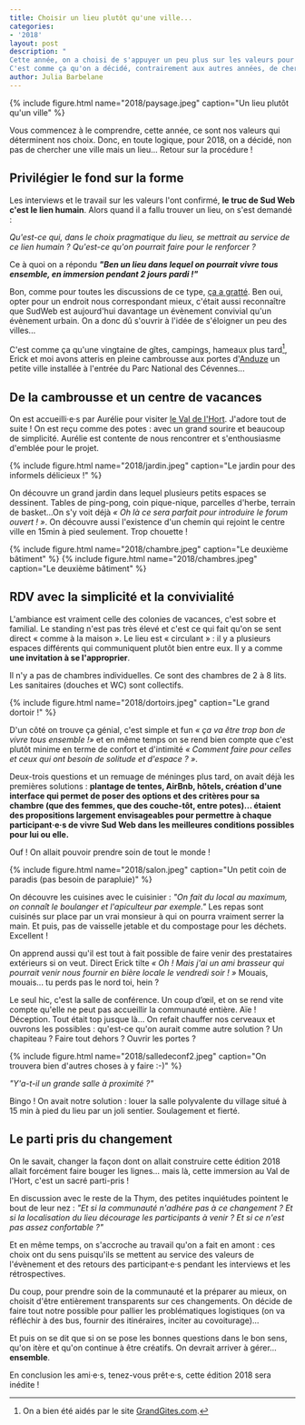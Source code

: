 ```yaml
---
title: Choisir un lieu plutôt qu'une ville...
categories:
- '2018'
layout: post
description: "
Cette année, on a choisi de s'appuyer un peu plus sur les valeurs pour faire nos choix.   
C'est comme ça qu'on a décidé, contrairement aux autres années, de chercher un lieu plutôt qu'un ville... Retour sur la procédure !"
author: Julia Barbelane
---
```

{% include figure.html name="2018/paysage.jpeg" caption="Un lieu plutôt qu'un ville" %}

Vous commencez à le comprendre, cette année, ce sont nos valeurs qui déterminent nos choix. Donc, en toute logique, pour 2018, on a décidé, non pas de chercher une ville mais un lieu... Retour sur la procédure !

## Privilégier le fond sur la forme

Les interviews et le travail sur les valeurs l'ont confirmé, **le truc de Sud Web c'est le lien humain**. Alors quand il a fallu trouver un lieu, on s'est demandé : 

*Qu'est-ce qui, dans le choix pragmatique du lieu, se mettrait au service de ce lien humain ? Qu'est-ce qu'on pourrait faire pour le renforcer ?* 

Ce à quoi on a répondu ***"Ben un lieu dans lequel on pourrait vivre tous ensemble, en immersion pendant 2 jours pardi !"***

Bon, comme pour toutes les discussions de ce type, [ça a gratté](https://sudweb.fr/blog/2018/un-we-pour-mieux-faire-ensemble/). Ben oui, opter pour un endroit nous correspondant mieux, c'était aussi reconnaître que SudWeb est aujourd'hui davantage un évènement convivial qu'un évènement urbain. On a donc dû s'ouvrir à l'idée de s'éloigner un peu des villes...

C'est comme ça qu'une vingtaine de gîtes, campings, hameaux plus tard[^1], Erick et moi avons atteris en pleine cambrousse aux portes d'[Anduze](http://www.openstreetmap.org/search?query=anduze#map=14/44.0540/3.9768&layers=N) un petite ville installée à l'entrée du Parc National des Cévennes...

[^1]: On a bien été aidés par le site [GrandGites.com](https://www.grandsgites.com/).

## De la cambrousse et un centre de vacances
On est accueilli·e·s par Aurélie pour visiter [le Val de l'Hort](http://valdelhort.com/galeries.de.photos-39.php).
J'adore tout de suite ! On est reçu comme des potes : avec un grand sourire et beaucoup de simplicité. Aurélie est contente de nous rencontrer et s'enthousiasme d'emblée pour le projet.

{% include figure.html name="2018/jardin.jpeg" caption="Le jardin pour des informels délicieux !" %}

On découvre un grand jardin dans lequel plusieurs petits espaces se dessinent. Tables de ping-pong, coin pique-nique, parcelles d'herbe, terrain de basket...On s'y voit déjà *« Oh là ce sera parfait pour introduire le forum ouvert ! »*. On découvre aussi l'existence d'un chemin qui rejoint le centre ville en 15min à pied seulement. Trop chouette !

{% include figure.html name="2018/chambre.jpeg" caption="Le deuxième bâtiment" %}
{% include figure.html name="2018/chambres.jpeg" caption="Le deuxième bâtiment" %}

## RDV avec la simplicité et la convivialité

L'ambiance est vraiment celle des colonies de vacances, c'est sobre et familial. Le standing n'est pas très élevé et c'est ce qui fait qu'on se sent direct « comme à la maison ». Le lieu est « circulant » : il y a plusieurs espaces différents qui communiquent plutôt bien entre eux. Il y a comme **une invitation à se l'approprier**.

Il n'y a pas de chambres individuelles. Ce sont des chambres de 2 à 8 lits. Les sanitaires (douches et WC) sont collectifs.

{% include figure.html name="2018/dortoirs.jpeg" caption="Le grand dortoir !" %}


D'un côté on trouve ça génial, c'est simple et fun *« ça va être trop bon de vivre tous ensemble !»* et en même temps on se rend bien compte que c'est plutôt minime en terme de confort et d'intimité *« Comment faire pour celles et ceux qui ont besoin de solitude et d'espace ? »*.

Deux-trois questions et un remuage de méninges plus tard, on avait déjà les premières solutions : **plantage de tentes, AirBnb, hôtels, création d'une interface qui permet de poser des options et des critères pour sa chambre (que des femmes, que des couche-tôt, entre potes)... étaient des propositions largement envisageables pour permettre à chaque participant·e·s de vivre Sud Web dans les meilleures conditions possibles pour lui ou elle.**

Ouf ! On allait pouvoir prendre soin de tout le monde !

{% include figure.html name="2018/salon.jpeg" caption="Un petit coin de paradis (pas besoin de parapluie)" %}

On découvre les cuisines avec le cuisinier : *"On fait du local au maximum, on connaît le boulanger et l'apiculteur par exemple."*
Les repas sont cuisinés sur place par un vrai monsieur à qui on pourra vraiment serrer la main. Et puis, pas de vaisselle jetable et du compostage pour les déchets. Excellent !  

On apprend aussi qu'il est tout à fait possible de faire venir des prestataires extérieurs si on veut. Direct Erick tilte *« Oh ! Mais j'ai un ami brasseur qui pourrait venir nous fournir en bière locale le vendredi soir ! »* Mouais, mouais... tu perds pas le nord toi, hein ?

Le seul hic, c'est la salle de conférence. Un coup d’œil, et on se rend vite compte qu'elle ne peut pas accueillir la communauté entière. Aïe ! Déception. Tout était top jusque là… On refait chauffer nos cerveaux et ouvrons les possibles : qu'est-ce qu'on aurait comme autre solution ? Un chapiteau ? Faire tout dehors ? Ouvrir les portes ? 

{% include figure.html name="2018/salledeconf2.jpeg" caption="On trouvera bien d'autres choses à y faire :-)" %}

*"Y'a-t-il un grande salle à proximité ?"*

Bingo ! On avait notre solution : louer la salle polyvalente du village situé à 15 min à pied du lieu par un joli sentier. Soulagement et fierté.

## Le parti pris du changement

On le savait, changer la façon dont on allait construire cette édition 2018 allait forcément faire bouger les lignes… mais là, cette immersion au Val de l'Hort, c'est un sacré parti-pris !

En discussion avec le reste de la Thym, des petites inquiétudes pointent le bout de leur nez : *"Et si la communauté n'adhére pas à ce changement ? Et si la localisation du lieu décourage les participants à venir ? Et si ce n'est pas assez confortable ?"*

Et en même temps, on s'accroche au travail qu'on a fait en amont : ces choix ont du sens puisqu'ils se mettent au service des valeurs de l'évènement et des retours des participant·e·s pendant les interviews et les rétrospectives.

Du coup, pour prendre soin de la communauté et la préparer au mieux, on choisit d'être entièrement transparents sur ces changements. On décide de faire tout notre possible pour pallier les problématiques logistiques (on va réfléchir à des bus, fournir des itinéraires, inciter au covoiturage)…  

Et puis on se dit que si on se pose les bonnes questions dans le bon sens, qu'on itère et qu'on continue à être créatifs. On devrait arriver à gérer… **ensemble**.

En conclusion les ami·e·s, tenez-vous prêt·e·s, cette édition 2018 sera inédite !
